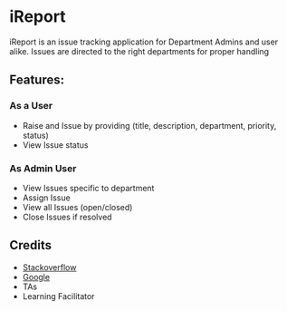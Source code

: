 # iReport
iReport is an issue tracking application for Department Admins and user alike. Issues are directed to the right departments for proper handling

## Features:
### As a User

* Raise and Issue by providing (title, description, department, priority, status)
* View Issue status

### As Admin User

* View Issues specific to department
* Assign Issue
* View all Issues (open/closed)
* Close Issues if resolved

## Credits

* [Stackoverflow](https://stackoverflow.com)
* [Google](https://www.google.com)
* TAs
* Learning Facilitator

